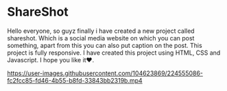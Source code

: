 # ShareShot
Hello everyone, so guyz finally i have created a new project called shareshot. Which is a social media website on which you can post something, apart from this you can also put caption on the post. This project is fully responsive. I have created this project using HTML, CSS and Javascript. I hope you like it❤️.

https://user-images.githubusercontent.com/104623869/224555086-fc2fcc85-fd46-4b55-b8fd-33843bb2319b.mp4

